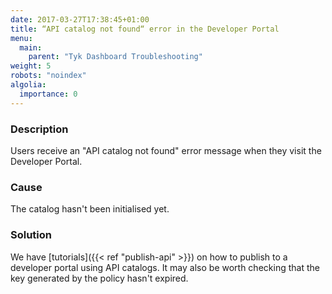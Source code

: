 ```yaml
---
date: 2017-03-27T17:38:45+01:00
title: “API catalog not found“ error in the Developer Portal
menu:
  main:
    parent: "Tyk Dashboard Troubleshooting"
weight: 5
robots: "noindex"
algolia:
  importance: 0
---
```


### Description

Users receive an "API catalog not found" error message when they visit the Developer Portal.

### Cause

The catalog hasn't been initialised yet.

### Solution

We have [tutorials]({{< ref "publish-api" >}}) on how to publish to a developer portal using API catalogs. It may also be worth checking that the key generated by the policy hasn't expired.